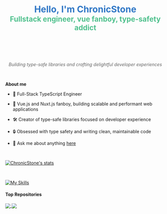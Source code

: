 <h1 align="center" style="padding-bottom: 10px;">
  <div>
    <span style="color: #3178C6;">Hello, I'm ChronicStone</span>
  </div>
  <div>
    <span style="font-size: 0.8em; color: #4FC08D;">Fullstack engineer, vue fanboy, type-safety addict</span>
  </div>
  <br />
</h1>

<br />

<p align="center">
  <span style="font-style: italic; color: #666;">Building type-safe libraries and crafting delightful developer experiences</span>
</p>

<br />

**About me**

- 💼 Full-Stack TypeScript Engineer

- 🖖 Vue.js and Nuxt.js fanboy, building scalable and performant web applications

- 🛠️ Creator of type-safe libraries focused on developer experience

- 🔒 Obsessed with type safety and writing clean, maintainable code

- 💬 Ask me about anything [here](https://github.com/ChronicStone/ChronicStone/issues)

<br/>

[![ChronicStone's stats](https://github-readme-stats.vercel.app/api?username=ChronicStone&theme=radical)](https://github.com/ChronicStone/)

<br/>

[![My Skills](https://skillicons.dev/icons?i=ts,js,vue,nuxtjs,vite,postgresql,nestjs,adonis,mongodb,tailwind)](https://skillicons.dev)


#### Top Repositories

<a href="https://github.com/ChronicStone/typed-xlsx">
  <img align="center" src="https://github-readme-stats.vercel.app/api/pin/?username=ChronicStone&repo=typed-xlsx&theme=buefy" />
</a>
<a href="https://github.com/ChronicStone/array-ql">
  <img align="center" src="https://github-readme-stats.vercel.app/api/pin/?username=ChronicStone&repo=array-ql&theme=buefy" />
</a>


